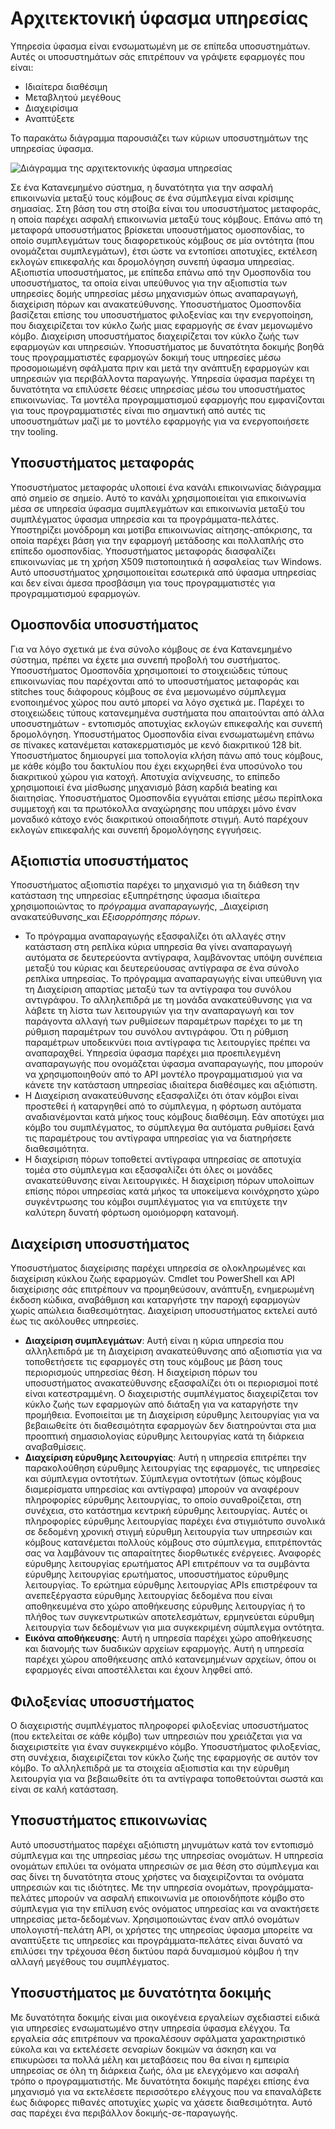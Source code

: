 <properties
   pageTitle="Υπηρεσία ύφασμα αρχιτεκτονική | Microsoft Azure"
   description="Υπηρεσία ύφασμα είναι μια πλατφόρμα κατανεμημένα συστήματα που χρησιμοποιούνται για τη δημιουργία μεταβλητού μεγέθους αξιόπιστη και διαχείριση εύκολα εφαρμογές για το cloud. Σε αυτό το άρθρο παρουσιάζει την αρχιτεκτονική του ύφασμα υπηρεσίας."
   services="service-fabric"
   documentationCenter=".net"
   authors="rishirsinha"
   manager="timlt"
   editor="rishirsinha"/>

<tags
   ms.service="service-fabric"
   ms.devlang="dotnet"
   ms.topic="article"
   ms.tgt_pltfrm="NA"
   ms.workload="NA"
   ms.date="06/09/2016"
   ms.author="rsinha"/>

# <a name="service-fabric-architecture"></a>Αρχιτεκτονική ύφασμα υπηρεσίας

Υπηρεσία ύφασμα είναι ενσωματωμένη με σε επίπεδα υποσυστημάτων. Αυτές οι υποσυστημάτων σάς επιτρέπουν να γράψετε εφαρμογές που είναι:

* Ιδιαίτερα διαθέσιμη
* Μεταβλητού μεγέθους
* Διαχειρίσιμα
* Αναπτύξετε

Το παρακάτω διάγραμμα παρουσιάζει των κύριων υποσυστημάτων της υπηρεσίας ύφασμα.

![Διάγραμμα της αρχιτεκτονικής ύφασμα υπηρεσίας](media/service-fabric-architecture/service-fabric-architecture.png)

Σε ένα Κατανεμημένο σύστημα, η δυνατότητα για την ασφαλή επικοινωνία μεταξύ τους κόμβους σε ένα σύμπλεγμα είναι κρίσιμης σημασίας. Στη βάση του στη στοίβα είναι του υποσυστήματος μεταφοράς, η οποία παρέχει ασφαλή επικοινωνία μεταξύ τους κόμβους. Επάνω από τη μεταφορά υποσυστήματος βρίσκεται υποσυστήματος ομοσπονδίας, το οποίο συμπλεγμάτων τους διαφορετικούς κόμβους σε μία οντότητα (που ονομάζεται συμπλεγμάτων), έτσι ώστε να εντοπίσει αποτυχίες, εκτέλεση εκλογών επικεφαλής και δρομολόγηση συνεπή ύφασμα υπηρεσίας. Αξιοπιστία υποσυστήματος, με επίπεδα επάνω από την Ομοσπονδία του υποσυστήματος, τα οποία είναι υπεύθυνος για την αξιοπιστία των υπηρεσίες δομής υπηρεσίας μέσω μηχανισμών όπως αναπαραγωγή, διαχείριση πόρων και ανακατεύθυνσης. Υποσυστήματος Ομοσπονδία βασίζεται επίσης του υποσυστήματος φιλοξενίας και την ενεργοποίηση, που διαχειρίζεται τον κύκλο ζωής μιας εφαρμογής σε έναν μεμονωμένο κόμβο. Διαχείριση υποσυστήματος διαχειρίζεται τον κύκλο ζωής των εφαρμογών και υπηρεσιών. Υποσυστήματος με δυνατότητα δοκιμής βοηθά τους προγραμματιστές εφαρμογών δοκιμή τους υπηρεσίες μέσω προσομοιωμένη σφάλματα πριν και μετά την ανάπτυξη εφαρμογών και υπηρεσιών για περιβάλλοντα παραγωγής. Υπηρεσία ύφασμα παρέχει τη δυνατότητα να επιλύσετε θέσεις υπηρεσίας μέσω του υποσυστήματος επικοινωνίας. Τα μοντέλα προγραμματισμού εφαρμογής που εμφανίζονται για τους προγραμματιστές είναι πιο σημαντική από αυτές τις υποσυστημάτων μαζί με το μοντέλο εφαρμογής για να ενεργοποιήσετε την tooling.

## <a name="transport-subsystem"></a>Υποσυστήματος μεταφοράς
Υποσυστήματος μεταφοράς υλοποιεί ένα κανάλι επικοινωνίας διάγραμμα από σημείο σε σημείο. Αυτό το κανάλι χρησιμοποιείται για επικοινωνία μέσα σε υπηρεσία ύφασμα συμπλεγμάτων και επικοινωνία μεταξύ του συμπλέγματος ύφασμα υπηρεσία και τα προγράμματα-πελάτες. Υποστηρίζει μονόδρομη και μοτίβα επικοινωνίας αίτησης-απόκρισης, τα οποία παρέχει βάση για την εφαρμογή μετάδοσης και πολλαπλής στο επίπεδο ομοσπονδίας. Υποσυστήματος μεταφοράς διασφαλίζει επικοινωνίας με τη χρήση X509 πιστοποιητικά ή ασφαλείας των Windows. Αυτό υποσυστήματος χρησιμοποιείται εσωτερικά από ύφασμα υπηρεσίας και δεν είναι άμεσα προσβάσιμη για τους προγραμματιστές για προγραμματισμού εφαρμογών.

## <a name="federation-subsystem"></a>Ομοσπονδία υποσυστήματος
Για να λόγο σχετικά με ένα σύνολο κόμβους σε ένα Κατανεμημένο σύστημα, πρέπει να έχετε μια συνεπή προβολή του συστήματος. Υποσυστήματος Ομοσπονδία χρησιμοποιεί το στοιχειώδεις τύπους επικοινωνίας που παρέχονται από το υποσυστήματος μεταφοράς και stitches τους διάφορους κόμβους σε ένα μεμονωμένο σύμπλεγμα ενοποιημένος χώρος που αυτό μπορεί να λόγο σχετικά με. Παρέχει το στοιχειώδεις τύπους κατανεμημένα συστήματα που απαιτούνται από άλλα υποσυστημάτων - εντοπισμός αποτυχίας εκλογών επικεφαλής και συνεπή δρομολόγηση. Υποσυστήματος Ομοσπονδία είναι ενσωματωμένη επάνω σε πίνακες κατανέμεται κατακερματισμός με κενό διακριτικού 128 bit. Υποσυστήματος δημιουργεί μια τοπολογία κλήση πάνω από τους κόμβους, με κάθε κόμβο του δακτυλίου που έχει εκχωρηθεί ένα υποσύνολο του διακριτικού χώρου για κατοχή. Αποτυχία ανίχνευσης, το επίπεδο χρησιμοποιεί ένα μίσθωσης μηχανισμό βάση καρδιά beating και διαιτησίας. Υποσυστήματος Ομοσπονδία εγγυάται επίσης μέσω περίπλοκα συμμετοχή και τα πρωτόκολλα αναχώρησης που υπάρχει μόνο έναν μοναδικό κάτοχο ενός διακριτικού οποιαδήποτε στιγμή. Αυτό παρέχουν εκλογών επικεφαλής και συνεπή δρομολόγησης εγγυήσεις.

## <a name="reliability-subsystem"></a>Αξιοπιστία υποσυστήματος
Υποσυστήματος αξιοπιστία παρέχει το μηχανισμό για τη διάθεση την κατάσταση της υπηρεσίας εξυπηρέτησης ύφασμα ιδιαίτερα χρησιμοποιώντας το _πρόγραμμα αναπαραγωγής_, _Διαχείριση ανακατεύθυνσης_και _Εξισορρόπησης πόρων_.

* Το πρόγραμμα αναπαραγωγής εξασφαλίζει ότι αλλαγές στην κατάσταση στη ρεπλίκα κύρια υπηρεσία θα γίνει αναπαραγωγή αυτόματα σε δευτερεύοντα αντίγραφα, λαμβάνοντας υπόψη συνέπεια μεταξύ του κύριας και δευτερεύουσας αντίγραφα σε ένα σύνολο ρεπλίκα υπηρεσίας. Το πρόγραμμα αναπαραγωγής είναι υπεύθυνη για τη Διαχείριση απαρτίας μεταξύ των τα αντίγραφα του συνόλου αντιγράφου. Το αλληλεπιδρά με τη μονάδα ανακατεύθυνσης για να λάβετε τη λίστα των λειτουργιών για την αναπαραγωγή και τον παράγοντα αλλαγή των ρυθμίσεων παραμέτρων παρέχει το με τη ρύθμιση παραμέτρων του συνόλου αντιγράφου. Ότι η ρύθμιση παραμέτρων υποδεικνύει ποια αντίγραφα τις λειτουργίες πρέπει να αναπαραχθεί. Υπηρεσία ύφασμα παρέχει μια προεπιλεγμένη αναπαραγωγής που ονομάζεται ύφασμα αναπαραγωγής, που μπορούν να χρησιμοποιηθούν από το API μοντέλο προγραμματισμού για να κάνετε την κατάσταση υπηρεσίας ιδιαίτερα διαθέσιμες και αξιόπιστη.
* Η Διαχείριση ανακατεύθυνσης εξασφαλίζει ότι όταν κόμβοι είναι προστεθεί ή καταργηθεί από το σύμπλεγμα, η φόρτωση αυτόματα αναδιανέμονται κατά μήκος τους κόμβους διαθέσιμη. Εάν αποτύχει μια κόμβο του συμπλέγματος, το σύμπλεγμα θα αυτόματα ρυθμίσει ξανά τις παραμέτρους του αντίγραφα υπηρεσίας για να διατηρήσετε διαθεσιμότητα.
* Η διαχείριση πόρων τοποθετεί αντίγραφα υπηρεσίας σε αποτυχία τομέα στο σύμπλεγμα και εξασφαλίζει ότι όλες οι μονάδες ανακατεύθυνσης είναι λειτουργικές. Η διαχείριση πόρων υπολοίπων επίσης πόροι υπηρεσίας κατά μήκος τα υποκείμενα κοινόχρηστο χώρο συγκέντρωσης του κόμβοι συμπλέγματος για να επιτύχετε την καλύτερη δυνατή φόρτωση ομοιόμορφη κατανομή.

## <a name="management-subsystem"></a>Διαχείριση υποσυστήματος
Υποσυστήματος διαχείρισης παρέχει υπηρεσία σε ολοκληρωμένες και διαχείριση κύκλου ζωής εφαρμογών. Cmdlet του PowerShell και API διαχείρισης σάς επιτρέπουν να προμηθεύσουν, ανάπτυξη, ενημερωμένη έκδοση κώδικα, αναβάθμιση και καταργήστε την παροχή εφαρμογών χωρίς απώλεια διαθεσιμότητας. Διαχείριση υποσυστήματος εκτελεί αυτό έως τις ακόλουθες υπηρεσίες.

* **Διαχείριση συμπλεγμάτων**: Αυτή είναι η κύρια υπηρεσία που αλληλεπιδρά με τη Διαχείριση ανακατεύθυνσης από αξιοπιστία για να τοποθετήσετε τις εφαρμογές στη τους κόμβους με βάση τους περιορισμούς υπηρεσίας θέση. Η διαχείριση πόρων του υποσυστήματος ανακατεύθυνσης εξασφαλίζει ότι οι περιορισμοί ποτέ είναι κατεστραμμένη. Ο διαχειριστής συμπλέγματος διαχειρίζεται τον κύκλο ζωής των εφαρμογών από διάταξη για να καταργήστε την προμήθεια. Ενοποιείται με τη Διαχείριση εύρυθμης λειτουργίας για να βεβαιωθείτε ότι διαθεσιμότητα εφαρμογών δεν διατηρούνται στα μια προοπτική σημασιολογίας εύρυθμης λειτουργίας κατά τη διάρκεια αναβαθμίσεις.
* **Διαχείριση εύρυθμης λειτουργίας**: Αυτή η υπηρεσία επιτρέπει την παρακολούθηση εύρυθμης λειτουργίας της εφαρμογές, τις υπηρεσίες και σύμπλεγμα οντοτήτων. Σύμπλεγμα οντοτήτων (όπως κόμβους διαμερίσματα υπηρεσίας και αντίγραφα) μπορούν να αναφέρουν πληροφορίες εύρυθμης λειτουργίας, το οποίο συναθροίζεται, στη συνέχεια, στο κατάστημα κεντρική εύρυθμης λειτουργίας. Αυτές οι πληροφορίες εύρυθμης λειτουργίας παρέχει ένα στιγμιότυπο συνολικά σε δεδομένη χρονική στιγμή εύρυθμη λειτουργία των υπηρεσιών και κόμβους κατανέμεται πολλούς κόμβους στο σύμπλεγμα, επιτρέποντάς σας να λαμβάνουν τις απαραίτητες διορθωτικές ενέργειες. Αναφορές εύρυθμης λειτουργίας ερωτήματος API επιτρέπουν να τα συμβάντα εύρυθμης λειτουργίας ερωτήματος, υποσυστήματος εύρυθμης λειτουργίας. Το ερώτημα εύρυθμης λειτουργίας APIs επιστρέφουν τα ανεπεξέργαστα εύρυθμης λειτουργίας δεδομένα που είναι αποθηκευμένα στο χώρο αποθήκευσης εύρυθμης λειτουργίας ή το πλήθος των συγκεντρωτικών αποτελεσμάτων, ερμηνεύεται εύρυθμη λειτουργία των δεδομένων για μια συγκεκριμένη σύμπλεγμα οντότητα.
* **Εικόνα αποθήκευσης**: Αυτή η υπηρεσία παρέχει χώρο αποθήκευσης και διανομής των δυαδικών αρχείων εφαρμογής. Αυτή η υπηρεσία παρέχει χώρου αποθήκευσης απλό κατανεμημένων αρχείων, όπου οι εφαρμογές είναι αποστέλλεται και έχουν ληφθεί από.


## <a name="hosting-subsystem"></a>Φιλοξενίας υποσυστήματος
Ο διαχειριστής συμπλέγματος πληροφορεί φιλοξενίας υποσυστήματος (που εκτελείται σε κάθε κόμβο) των υπηρεσιών που χρειάζεται για να διαχειριστείτε για έναν συγκεκριμένο κόμβο. Υποσυστήματος φιλοξενίας, στη συνέχεια, διαχειρίζεται τον κύκλο ζωής της εφαρμογής σε αυτόν τον κόμβο. Το αλληλεπιδρά με τα στοιχεία αξιοπιστία και την εύρυθμη λειτουργία για να βεβαιωθείτε ότι τα αντίγραφα τοποθετούνται σωστά και είναι σε καλή κατάσταση.

## <a name="communication-subsystem"></a>Υποσυστήματος επικοινωνίας
Αυτό υποσυστήματος παρέχει αξιόπιστη μηνυμάτων κατά τον εντοπισμό σύμπλεγμα και της υπηρεσίας μέσω της υπηρεσίας ονομάτων. Η υπηρεσία ονομάτων επιλύει τα ονόματα υπηρεσιών σε μια θέση στο σύμπλεγμα και σας δίνει τη δυνατότητα στους χρήστες να διαχειρίζονται τα ονόματα υπηρεσιών και τις ιδιότητες. Με την υπηρεσία ονομάτων, προγράμματα-πελάτες μπορούν να ασφαλή επικοινωνία με οποιονδήποτε κόμβο στο σύμπλεγμα για την επίλυση ενός ονόματος υπηρεσίας και να ανακτήσετε υπηρεσίας μετα-δεδομένων. Χρησιμοποιώντας έναν απλό ονομάτων υπολογιστή-πελάτη API, οι χρήστες της υπηρεσίας ύφασμα μπορείτε να αναπτύξετε τις υπηρεσίες και προγράμματα-πελάτες είναι δυνατό να επιλύσει την τρέχουσα θέση δικτύου παρά δυναμισμού κόμβου ή την αλλαγή μεγέθους του συμπλέγματος.

## <a name="testability-subsystem"></a>Υποσυστήματος με δυνατότητα δοκιμής
Με δυνατότητα δοκιμής είναι μια οικογένεια εργαλείων σχεδιαστεί ειδικά για υπηρεσίες ενσωματωμένο στην υπηρεσία ύφασμα ελέγχου. Τα εργαλεία σάς επιτρέπουν να προκαλέσουν σφάλματα χαρακτηριστικό εύκολα και να εκτελέσετε σεναρίων δοκιμών να άσκηση και να επικυρώσει τα πολλά μέλη και μεταβάσεις που θα είναι η εμπειρία υπηρεσίας σε όλη τη διάρκεια ζωής, όλα με ελεγχόμενο και ασφαλή τρόπο ο προγραμματιστής. Με δυνατότητα δοκιμής παρέχει επίσης ένα μηχανισμό για να εκτελέσετε περισσότερο ελέγχους που να επαναλάβετε έως διάφορες πιθανές αποτυχίες χωρίς να χάσετε διαθεσιμότητα. Αυτό σας παρέχει ένα περιβάλλον δοκιμής-σε-παραγωγής.
